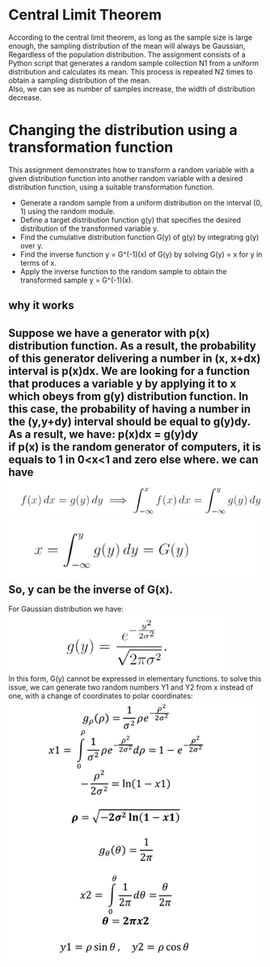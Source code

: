 # Central Limit Theorem
According to the central limit theorem, as long as the sample size is large enough,
the sampling distribution of the mean will always be Gaussian,
Regardless of the population distribution.
The assignment consists of a Python script that generates a random sample collection 
N1 from a uniform distribution and calculates its mean. This process is repeated N2 times
to obtain a sampling distribution of the mean. <br>
Also, we can see as number of samples increase, the width of distribution decrease.
# Changing the distribution using a transformation function 
This assignment demonstrates how to transform a random variable with a given distribution function into another random variable with a desired distribution function, using a suitable transformation function.
- Generate a random sample from a uniform distribution on the interval (0, 1) using the random module.
- Define a target distribution function g(y) that specifies the desired distribution of the transformed variable y.
- Find the cumulative distribution function G(y) of g(y) by integrating g(y) over y.
- Find the inverse function y = G^(-1)(x) of G(y) by solving G(y) = x for y in terms of x.
- Apply the inverse function to the random sample to obtain the transformed sample y = G^(-1)(x).

## why it works
Suppose we have a generator with p(x) distribution function.
As a result, the probability of this generator delivering a number in
(x, x+dx) interval is p(x)dx. We are looking for a function that produces a variable y by applying it to x which obeys from g(y) distribution function.
In this case, the probability of having a number in the (y,y+dy) interval should be equal to g(y)dy.
As a result, we have: p(x)dx = g(y)dy <br>
if p(x) is the random generator of computers, it is equals to 1 in 0<x<1 and zero else where.
we can have <br> ![1](1.PNG) <br> ![2](2.PNG) <br>
So, y can be the inverse of G(x).<br>
-------------
For Gaussian distribution we have: <br>
![4](4.PNG) <br>
In this form, G(y) cannot be expressed in elementary functions. to solve this issue, we can generate two random
numbers Y1 and Y2 from x instead of one, with a change of coordinates to polar coordinates:<br>
![3](3.PNG)



